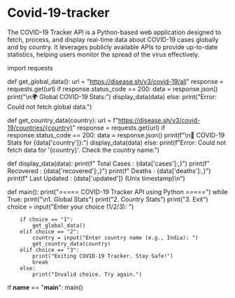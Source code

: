 # Covid-19-tracker
The COVID-19 Tracker API is a Python-based web application designed to fetch, process, and display real-time data about COVID-19 cases globally and by country. It leverages publicly available APIs to provide up-to-date statistics, helping users monitor the spread of the virus effectively.


import requests

def get_global_data():
    url = "https://disease.sh/v3/covid-19/all"
    response = requests.get(url)
    if response.status_code == 200:
        data = response.json()
        print("\n🌍 Global COVID-19 Stats:")
        display_data(data)
    else:
        print("Error: Could not fetch global data.")

def get_country_data(country):
    url = f"https://disease.sh/v3/covid-19/countries/{country}"
    response = requests.get(url)
    if response.status_code == 200:
        data = response.json()
        print(f"\n📍 COVID-19 Stats for {data['country']}:")
        display_data(data)
    else:
        print(f"Error: Could not fetch data for '{country}'. Check the country name.")

def display_data(data):
    print(f" Total Cases   : {data['cases']:,}")
    print(f" Recovered     : {data['recovered']:,}")
    print(f" Deaths        : {data['deaths']:,}")
    print(f" Last Updated  : {data['updated']} (Unix timestamp)\n")

def main():
    print("===== COVID-19 Tracker API using Python =====")
    while True:
        print("\n1. Global Stats")
        print("2. Country Stats")
        print("3. Exit")
        choice = input("Enter your choice (1/2/3): ")

        if choice == "1":
            get_global_data()
        elif choice == "2":
            country = input("Enter country name (e.g., India): ")
            get_country_data(country)
        elif choice == "3":
            print("Exiting COVID-19 Tracker. Stay Safe!")
            break
        else:
            print("Invalid choice. Try again.")

if __name__ == "__main__":
    main()
